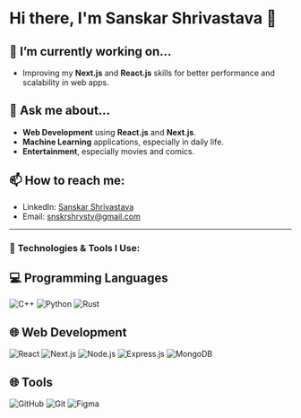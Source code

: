 # Hi there, I'm Sanskar Shrivastava 👋


## 🔭 I’m currently working on...
- Improving my **Next.js** and **React.js** skills for better performance and scalability in web apps.

## 💬 Ask me about...
- **Web Development** using **React.js** and **Next.js**.
- **Machine Learning** applications, especially in daily life.
- **Entertainment**, especially movies and comics.

## 📫 How to reach me:
- LinkedIn: [Sanskar Shrivastava](https://www.linkedin.com/in/sanskar-shrivastava-813322206/)
- Email: [snskrshrvstv@gmail.com](mailto:snskrshrvstv@gmail.com)

---

### 🚀 **Technologies & Tools I Use:**

## 💻 Programming Languages

 ![C++](https://img.shields.io/badge/C%2B%2B-00599C?style=for-the-badge&logo=c%2B%2B&logoColor=white)
 ![Python](https://img.shields.io/badge/Python-3776AB?style=for-the-badge&logo=python&logoColor=white)
 ![Rust](https://img.shields.io/badge/Rust-000000?style=for-the-badge&logo=rust&logoColor=white)


## 🌐 Web Development
  ![React](https://img.shields.io/badge/React-61DAFB?style=for-the-badge&logo=react&logoColor=black) ![Next.js](https://img.shields.io/badge/Next.js-000000?style=for-the-badge&logo=nextdotjs&logoColor=white) ![Node.js](https://img.shields.io/badge/Node.js-339933?style=for-the-badge&logo=node.js&logoColor=white) ![Express.js](https://img.shields.io/badge/Express.js-000000?style=for-the-badge&logo=express&logoColor=white) ![MongoDB](https://img.shields.io/badge/MongoDB-47A248?style=for-the-badge&logo=mongodb&logoColor=white)


## 🌐 Tools
  ![GitHub](https://img.shields.io/badge/GitHub-181717?style=for-the-badge&logo=github&logoColor=white) ![Git](https://img.shields.io/badge/Git-F05032?style=for-the-badge&logo=git&logoColor=white) ![Figma](https://img.shields.io/badge/Figma-000000?style=for-the-badge&logo=figma&logoColor=white)
